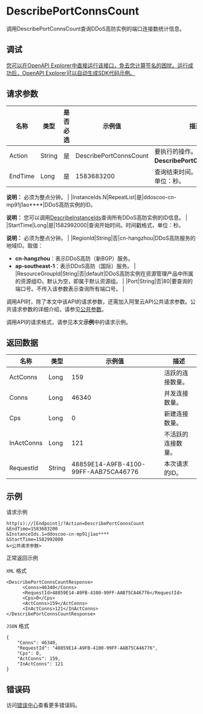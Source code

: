 # DescribePortConnsCount

调用DescribePortConnsCount查询DDoS高防实例的端口连接数统计信息。

## 调试

[您可以在OpenAPI Explorer中直接运行该接口，免去您计算签名的困扰。运行成功后，OpenAPI Explorer可以自动生成SDK代码示例。](https://api.aliyun.com/#product=ddoscoo&api=DescribePortConnsCount&type=RPC&version=2020-01-01)

## 请求参数

|名称|类型|是否必选|示例值|描述|
|--|--|----|---|--|
|Action|String|是|DescribePortConnsCount|要执行的操作。取值：**DescribePortConnsCount**。 |
|EndTime|Long|是|1583683200|查询结束时间。时间戳格式，单位：秒。

 **说明：** 必须为整点分钟。 |
|InstanceIds.N|RepeatList|是|ddoscoo-cn-mp91j1ao\*\*\*\*|DDoS高防实例的ID。

 **说明：** 您可以调用[DescribeInstanceIds](~~157459~~)查询所有DDoS高防实例的ID信息。 |
|StartTime|Long|是|1582992000|查询开始时间。时间戳格式，单位：秒。

 **说明：** 必须为整点分钟。 |
|RegionId|String|否|cn-hangzhou|DDoS高防服务的地域ID。取值：

 -   **cn-hangzhou**：表示DDoS高防（新BGP）服务。
-   **ap-southeast-1**：表示DDoS高防（国际）服务。 |
|ResourceGroupId|String|否|default|DDoS高防实例在资源管理产品中所属的资源组ID。默认为空，即属于默认资源组。 |
|Port|String|否|80|要查询的端口号。不传入该参数表示查询所有端口号。 |

调用API时，除了本文中该API的请求参数，还需加入阿里云API公共请求参数。公共请求参数的详细介绍，请参见[公共参数](~~157269~~)。

调用API的请求格式，请参见本文**示例**中的请求示例。

## 返回数据

|名称|类型|示例值|描述|
|--|--|---|--|
|ActConns|Long|159|活跃的连接数量。 |
|Conns|Long|46340|并发连接数量。 |
|Cps|Long|0|新建连接数量。 |
|InActConns|Long|121|不活跃的连接数量。 |
|RequestId|String|48859E14-A9FB-4100-99FF-AAB75CA46776|本次请求的ID。 |

## 示例

请求示例

```
http(s)://[Endpoint]/?Action=DescribePortConnsCount
&EndTime=1583683200
&InstanceIds.1=ddoscoo-cn-mp91j1ao****
&StartTime=1582992000
&<公共请求参数>
```

正常返回示例

`XML` 格式

```
<DescribePortConnsCountResponse>
	  <Conns>46340</Conns>
	  <RequestId>48859E14-A9FB-4100-99FF-AAB75CA46776</RequestId>
	  <Cps>0</Cps>
	  <ActConns>159</ActConns>
	  <InActConns>121</InActConns>
</DescribePortConnsCountResponse>
```

`JSON` 格式

```
{
	"Conns": 46340,
	"RequestId": "48859E14-A9FB-4100-99FF-AAB75CA46776",
	"Cps": 0,
	"ActConns": 159,
	"InActConns": 121
}
```

## 错误码

访问[错误中心](https://error-center.alibabacloud.com/status/product/ddoscoo)查看更多错误码。

